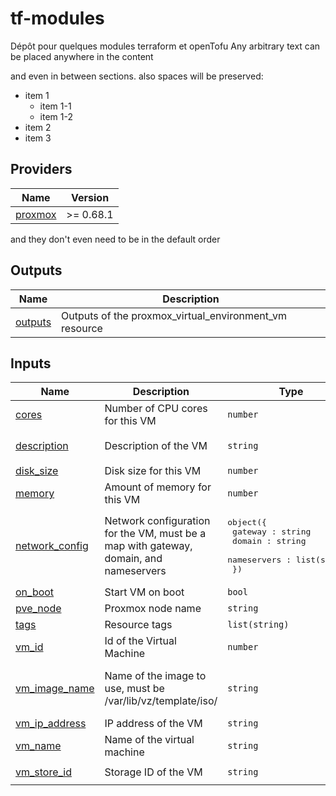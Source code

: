 # tf-modules
Dépôt pour quelques modules terraform et openTofu
Any arbitrary text can be placed anywhere in the content



and even in between sections. also spaces will be preserved:

- item 1
  - item 1-1
  - item 1-2
- item 2
- item 3

## Providers

| Name | Version |
|------|---------|
| <a name="provider_proxmox"></a> [proxmox](#provider\_proxmox) | >= 0.68.1 |

and they don't even need to be in the default order

## Outputs

| Name | Description |
|------|-------------|
| <a name="output_outputs"></a> [outputs](#output\_outputs) | Outputs of the proxmox\_virtual\_environment\_vm resource |

## Inputs

| Name | Description | Type | Default | Required |
|------|-------------|------|---------|:--------:|
| <a name="input_cores"></a> [cores](#input\_cores) | Number of CPU cores for this VM | `number` | `2` | no |
| <a name="input_description"></a> [description](#input\_description) | Description of the VM | `string` | `"Managed by OpenTofu"` | no |
| <a name="input_disk_size"></a> [disk\_size](#input\_disk\_size) | Disk size for this VM | `number` | `20` | no |
| <a name="input_memory"></a> [memory](#input\_memory) | Amount of memory for this VM | `number` | `2048` | no |
| <a name="input_network_config"></a> [network\_config](#input\_network\_config) | Network configuration for the VM, must be a map with gateway, domain, and nameservers | <pre>object({<br/>    gateway : string<br/>    domain : string<br/>    nameservers : list(string)<br/>  })</pre> | n/a | yes |
| <a name="input_on_boot"></a> [on\_boot](#input\_on\_boot) | Start VM on boot | `bool` | `true` | no |
| <a name="input_pve_node"></a> [pve\_node](#input\_pve\_node) | Proxmox node name | `string` | `"pve"` | no |
| <a name="input_tags"></a> [tags](#input\_tags) | Resource tags | `list(string)` | n/a | yes |
| <a name="input_vm_id"></a> [vm\_id](#input\_vm\_id) | Id of the Virtual Machine | `number` | n/a | yes |
| <a name="input_vm_image_name"></a> [vm\_image\_name](#input\_vm\_image\_name) | Name of the image to use, must be /var/lib/vz/template/iso/ | `string` | `"talos-nocloud-amd64-qemu-agent.img"` | no |
| <a name="input_vm_ip_address"></a> [vm\_ip\_address](#input\_vm\_ip\_address) | IP address of the VM | `string` | n/a | yes |
| <a name="input_vm_name"></a> [vm\_name](#input\_vm\_name) | Name of the virtual machine | `string` | n/a | yes |
| <a name="input_vm_store_id"></a> [vm\_store\_id](#input\_vm\_store\_id) | Storage ID of the VM | `string` | `"local-lvm"` | no |
